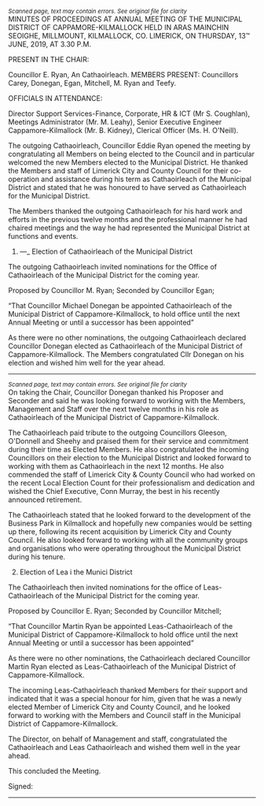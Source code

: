 *<small>Scanned page, text may contain errors. See original file for clarity</small>*  
MINUTES OF PROCEEDINGS AT ANNUAL MEETING OF THE
MUNICIPAL DISTRICT OF CAPPAMORE-KILMALLOCK HELD IN ARAS
MAINCHIN SEOIGHE, MILLMOUNT, KILMALLOCK, CO. LIMERICK, ON
THURSDAY, 13™ JUNE, 2019, AT 3.30 P.M.

PRESENT IN THE CHAIR:

Councillor E. Ryan, An Cathaoirleach.
MEMBERS PRESENT:
Councillors Carey, Donegan, Egan, Mitchell, M. Ryan and Teefy.

OFFICIALS IN ATTENDANCE:

Director Support Services-Finance, Corporate, HR & ICT (Mr S. Coughlan), Meetings
Administrator (Mr. M. Leahy), Senior Executive Engineer Cappamore-Kilmallock (Mr. B.
Kidney), Clerical Officer (Ms. H. O'Neill).

The outgoing Cathaoirleach, Councillor Eddie Ryan opened the meeting by congratulating all
Members on being elected to the Council and in particular welcomed the new Members
elected to the Municipal District. He thanked the Members and staff of Limerick City and
County Council for their co-operation and assistance during his term as Cathaoirleach of the
Municipal District and stated that he was honoured to have served as Cathaoirleach for the
Municipal District.

The Members thanked the outgoing Cathaoirleach for his hard work and efforts in the
previous twelve months and the professional manner he had chaired meetings and the way
he had represented the Municipal District at functions and events.

1. —_ Election of Cathaoirleach of the Municipal District

The outgoing Cathaoirleach invited nominations for the Office of Cathaoirleach of the
Municipal District for the coming year.

Proposed by Councillor M. Ryan;
Seconded by Councillor Egan;

“That Councillor Michael Donegan be appointed Cathaoirleach of the Municipal District of
Cappamore-Kilmallock, to hold office until the next Annual Meeting or until a successor has
been appointed”

As there were no other nominations, the outgoing Cathaoirleach declared Councillor Donegan
elected as Cathaoirleach of the Municipal District of Cappamore-Kilmallock. The Members
congratulated Cllr Donegan on his election and wished him well for the year ahead.

---
*<small>Scanned page, text may contain errors. See original file for clarity</small>*  
On taking the Chair, Councillor Donegan thanked his Proposer and Seconder and said he was
looking forward to working with the Members, Management and Staff over the next twelve
months in his role as Cathaoirleach of the Municipal District of Cappamore-Kilmallock.

The Cathaoirleach paid tribute to the outgoing Councillors Gleeson, O'Donnell and Sheehy
and praised them for their service and commitment during their time as Elected Members.
He also congratulated the incoming Councillors on their election to the Municipal District and
looked forward to working with them as Cathaoirleach in the next 12 months. He also
commended the staff of Limerick City & County Council who had worked on the recent Local
Election Count for their professionalism and dedication and wished the Chief Executive, Conn
Murray, the best in his recently announced retirement.

The Cathaoirleach stated that he looked forward to the development of the Business Park in
Kilmallock and hopefully new companies would be setting up there, following its recent
acquisition by Limerick City and County Council. He also looked forward to working with all
the community groups and organisations who were operating throughout the Municipal
District during his tenure.

2. Election of Lea i the Munici District

The Cathaoirleach then invited nominations for the office of Leas-Cathaoirleach of the
Municipal District for the coming year.

Proposed by Councillor E. Ryan;
Seconded by Councillor Mitchell;

“That Councillor Martin Ryan be appointed Leas-Cathaoirleach of the Municipal District of
Cappamore-Kilmallock to hold office until the next Annual Meeting or until a successor has
been appointed”

As there were no other nominations, the Cathaoirleach declared Councillor Martin Ryan
elected as Leas-Cathaoirleach of the Municipal District of Cappamore-Kilmallock.

The incoming Leas-Cathaoirleach thanked Members for their support and indicated that it
was a special honour for him, given that he was a newly elected Member of Limerick City and
County Council, and he looked forward to working with the Members and Council staff in the
Municipal District of Cappamore-Kilmallock.

The Director, on behalf of Management and staff, congratulated the Cathaoirleach and Leas
Cathaoirleach and wished them well in the year ahead.

This concluded the Meeting.

Signed:

---
